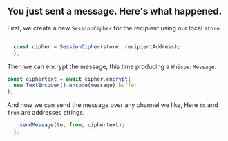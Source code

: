 ## You just sent a message. Here's what happened.

First, we create a new `SessionCipher` for the recipient using our local `store`.

```ts

  const cipher = SessionCipher(store, recipientAddress);
  };
```

Then we can encrypt the message, this time producing a `WhisperMessage`.

```ts
const ciphertext = await cipher.encrypt(
  new TextEncoder().encode(message).buffer
);
```

And now we can send the message over any channel we like, Here `to` and `from` are
addresses strings.

```ts
    sendMessage(to, from, ciphertext);
  };
```
